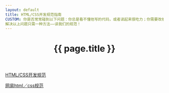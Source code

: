```yaml
---
layout: default
title: HTML/CSS开发规范指南
CUSTOM: 你是否常常碰到以下问题：你总是看不懂他写的代码，或者读起来很吃力；你需要改他的代码却无从下手，或总是要去问他这里是什么改了会不会影响其他代码；你和他一起开发一个产品，你总是怕代码和他有冲突或互相影响；你的代码在多次维护任务之后变得越来越臃肿，越来越难以维护。
解决以上问题只需一种方法——读我们的规范！
---
```


<header class="header">
	<h1>{{ page.title }}</h1>
</header>
<!-- /header -->

<section class="g-content">
	<div class="m-list">
		<p>
			<a href="//github.com/luozyiii/html-css-guide" target="_blank">HTML/CSS开发规范</a>
		</p>
		<p>
			<a href="//nec.netease.com/standard" target="_blank">网易html／css规范</a>
		</p>
	</div>
</section>